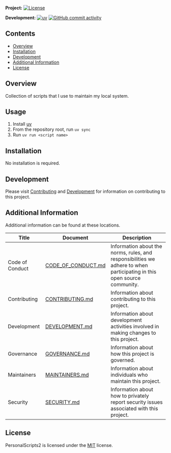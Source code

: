 **Project:**
[![License](https://img.shields.io/github/license/davidbrownell/PersonalScripts2?color=dark-green)](https://github.com/davidbrownell/PersonalScripts2/blob/master/LICENSE)

**Development:**
[![uv](https://img.shields.io/endpoint?url=https://raw.githubusercontent.com/astral-sh/uv/main/assets/badge/v0.json)](https://github.com/astral-sh/uv)
[![GitHub commit activity](https://img.shields.io/github/commit-activity/y/davidbrownell/PersonalScripts2?color=dark-green)](https://github.com/davidbrownell/PersonalScripts2/commits/main/)

<!-- Content above this delimiter will be copied to the generated README.md file. DO NOT REMOVE THIS COMMENT, as it will cause regeneration to fail. -->

## Contents
- [Overview](#overview)
- [Installation](#installation)
- [Development](#development)
- [Additional Information](#additional-information)
- [License](#license)

## Overview
Collection of scripts that I use to maintain my local system.

## Usage

1. Install [uv](https://docs.astral.sh/uv/)
2. From the repository root, run `uv sync`
3. Run `uv run <script name>`

<!-- Content below this delimiter will be copied to the generated README.md file. DO NOT REMOVE THIS COMMENT, as it will cause regeneration to fail. -->

## Installation
No installation is required.

## Development
Please visit [Contributing](https://github.com/davidbrownell/PersonalScripts2/blob/main/CONTRIBUTING.md) and [Development](https://github.com/davidbrownell/PersonalScripts2/blob/main/DEVELOPMENT.md) for information on contributing to this project.

## Additional Information
Additional information can be found at these locations.

| Title | Document | Description |
| --- | --- | --- |
| Code of Conduct | [CODE_OF_CONDUCT.md](https://github.com/davidbrownell/PersonalScripts2/blob/main/CODE_OF_CONDUCT.md) | Information about the norms, rules, and responsibilities we adhere to when participating in this open source community. |
| Contributing | [CONTRIBUTING.md](https://github.com/davidbrownell/PersonalScripts2/blob/main/CONTRIBUTING.md) | Information about contributing to this project. |
| Development | [DEVELOPMENT.md](https://github.com/davidbrownell/PersonalScripts2/blob/main/DEVELOPMENT.md) | Information about development activities involved in making changes to this project. |
| Governance | [GOVERNANCE.md](https://github.com/davidbrownell/PersonalScripts2/blob/main/GOVERNANCE.md) | Information about how this project is governed. |
| Maintainers | [MAINTAINERS.md](https://github.com/davidbrownell/PersonalScripts2/blob/main/MAINTAINERS.md) | Information about individuals who maintain this project. |
| Security | [SECURITY.md](https://github.com/davidbrownell/PersonalScripts2/blob/main/SECURITY.md) | Information about how to privately report security issues associated with this project. |

## License
PersonalScripts2 is licensed under the <a href="https://choosealicense.com/licenses/MIT/" target="_blank">MIT</a> license.
